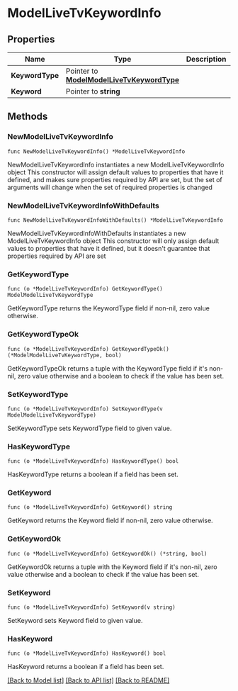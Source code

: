 # ModelLiveTvKeywordInfo

## Properties

Name | Type | Description | Notes
------------ | ------------- | ------------- | -------------
**KeywordType** | Pointer to [**ModelModelLiveTvKeywordType**](ModelLiveTvKeywordType.md) |  | [optional] 
**Keyword** | Pointer to **string** |  | [optional] 

## Methods

### NewModelLiveTvKeywordInfo

`func NewModelLiveTvKeywordInfo() *ModelLiveTvKeywordInfo`

NewModelLiveTvKeywordInfo instantiates a new ModelLiveTvKeywordInfo object
This constructor will assign default values to properties that have it defined,
and makes sure properties required by API are set, but the set of arguments
will change when the set of required properties is changed

### NewModelLiveTvKeywordInfoWithDefaults

`func NewModelLiveTvKeywordInfoWithDefaults() *ModelLiveTvKeywordInfo`

NewModelLiveTvKeywordInfoWithDefaults instantiates a new ModelLiveTvKeywordInfo object
This constructor will only assign default values to properties that have it defined,
but it doesn't guarantee that properties required by API are set

### GetKeywordType

`func (o *ModelLiveTvKeywordInfo) GetKeywordType() ModelModelLiveTvKeywordType`

GetKeywordType returns the KeywordType field if non-nil, zero value otherwise.

### GetKeywordTypeOk

`func (o *ModelLiveTvKeywordInfo) GetKeywordTypeOk() (*ModelModelLiveTvKeywordType, bool)`

GetKeywordTypeOk returns a tuple with the KeywordType field if it's non-nil, zero value otherwise
and a boolean to check if the value has been set.

### SetKeywordType

`func (o *ModelLiveTvKeywordInfo) SetKeywordType(v ModelModelLiveTvKeywordType)`

SetKeywordType sets KeywordType field to given value.

### HasKeywordType

`func (o *ModelLiveTvKeywordInfo) HasKeywordType() bool`

HasKeywordType returns a boolean if a field has been set.

### GetKeyword

`func (o *ModelLiveTvKeywordInfo) GetKeyword() string`

GetKeyword returns the Keyword field if non-nil, zero value otherwise.

### GetKeywordOk

`func (o *ModelLiveTvKeywordInfo) GetKeywordOk() (*string, bool)`

GetKeywordOk returns a tuple with the Keyword field if it's non-nil, zero value otherwise
and a boolean to check if the value has been set.

### SetKeyword

`func (o *ModelLiveTvKeywordInfo) SetKeyword(v string)`

SetKeyword sets Keyword field to given value.

### HasKeyword

`func (o *ModelLiveTvKeywordInfo) HasKeyword() bool`

HasKeyword returns a boolean if a field has been set.


[[Back to Model list]](../README.md#documentation-for-models) [[Back to API list]](../README.md#documentation-for-api-endpoints) [[Back to README]](../README.md)


